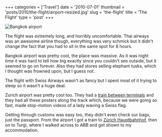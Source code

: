 +++
categories = ['Travel']
date = '2010-07-01'
thumbnail = 'posts/2010/the-flight/airport-resized.jpg'
slug = 'the-flight'
title = 'The Flight'
type = 'post'
+++

![Bangkok airport](airport-resized.jpg)

The flight was extremely long, and horribly uncomfortable. Thai airways was an awesome airline though, everything was very schmick but it didn't change the fact that you had to sit in the same spot for 8 hours.

Bangkok airport was pretty cool, the place was massive. As it was night time it was hard to tell how big exactly since you couldn't see outside, but it seemed to go on forever. Also they had stores selling elephant tusks, which I thought was frowned upon, but I guess not.

The flight with Swiss Airways wasn't as fancy but I spent most of it trying to sleep so it wasn't a huge deal.

Zurich airport was pretty cool too. They had a [train between terminals](http://en.wikipedia.org/wiki/Skymetro) and they had all these posters along the track which, because we were going so fast, made stop-motion videos of a lady waving a Swiss flag.

Getting through customs was easy too, they didn't even check our bags, just the passport. From the airport I got a train to [Zürich Hauptbahnhof](http://en.wikipedia.org/wiki/Z%C3%BCrich_Hauptbahnhof), then on to Turgi, where I walked across to ABB and got shown to my accommodation.